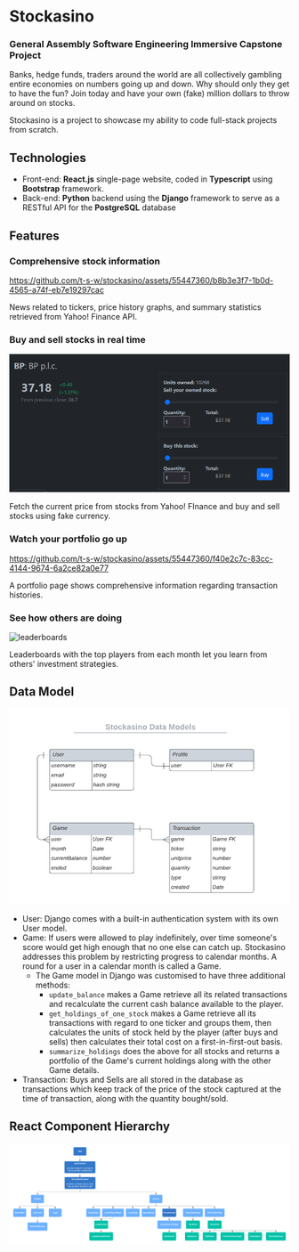 # Stockasino

### General Assembly Software Engineering Immersive Capstone Project

Banks, hedge funds, traders around the world are all collectively gambling entire economies on numbers going up and down.
Why should only they get to have the fun?
Join today and have your own (fake) million dollars to throw around on stocks.

Stockasino is a project to showcase my ability to code full-stack projects from scratch.

## Technologies

- Front-end: **React.js** single-page website, coded in **Typescript** using **Bootstrap** framework.
- Back-end: **Python** backend using the **Django** framework to serve as a RESTful API for the **PostgreSQL** database

## Features

### Comprehensive stock information

https://github.com/t-s-w/stockasino/assets/55447360/b8b3e3f7-1b0d-4565-a74f-eb7e19297cac

News related to tickers, price history graphs, and summary statistics retrieved from Yahoo! Finance API.

### Buy and sell stocks in real time

![buysellstock](./readmeassets/buysellstock.png)

Fetch the current price from stocks from Yahoo! FInance and buy and sell stocks using fake currency.

### Watch your portfolio go up

https://github.com/t-s-w/stockasino/assets/55447360/f40e2c7c-83cc-4144-9674-6a2ce82a0e77

A portfolio page shows comprehensive information regarding transaction histories.

### See how others are doing

![leaderboards](./readmeassets/leaderboards.png)

Leaderboards with the top players from each month let you learn from others' investment strategies.

## Data Model

![datamodel](./readmeassets/datamodel.png)

- User: Django comes with a built-in authentication system with its own User model.
- Game: If users were allowed to play indefinitely, over time someone's score would get high enough that no one else can catch up. Stockasino addresses this problem by restricting progress to calendar months. A round for a user in a calendar month is called a Game.
  - The Game model in Django was customised to have three additional methods:
    - `update_balance` makes a Game retrieve all its related transactions and recalculate the current cash balance available to the player.
    - `get_holdings_of_one_stock` makes a Game retrieve all its transactions with regard to one ticker and groups them, then calculates the units of stock held by the player (after buys and sells) then calculates their total cost on a first-in-first-out basis.
    - `summarize_holdings` does the above for all stocks and returns a portfolio of the Game's current holdings along with the other Game details.
- Transaction: Buys and Sells are all stored in the database as transactions which keep track of the price of the stock captured at the time of transaction, along with the quantity bought/sold.

## React Component Hierarchy

![components](./readmeassets/componentdiagram.png)
